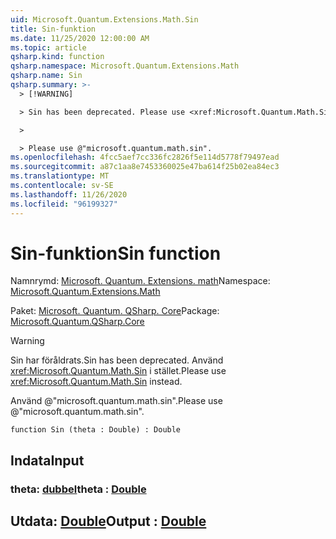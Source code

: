 ```yaml
---
uid: Microsoft.Quantum.Extensions.Math.Sin
title: Sin-funktion
ms.date: 11/25/2020 12:00:00 AM
ms.topic: article
qsharp.kind: function
qsharp.namespace: Microsoft.Quantum.Extensions.Math
qsharp.name: Sin
qsharp.summary: >-
  > [!WARNING]

  > Sin has been deprecated. Please use <xref:Microsoft.Quantum.Math.Sin> instead.

  >

  > Please use @"microsoft.quantum.math.sin".
ms.openlocfilehash: 4fcc5aef7cc336fc2826f5e114d5778f79497ead
ms.sourcegitcommit: a87c1aa8e7453360025e47ba614f25b02ea84ec3
ms.translationtype: MT
ms.contentlocale: sv-SE
ms.lasthandoff: 11/26/2020
ms.locfileid: "96199327"
---
```

# <a name="sin-function"></a><span data-ttu-id="4070f-102">Sin-funktion</span><span class="sxs-lookup"><span data-stu-id="4070f-102">Sin function</span></span>

<span data-ttu-id="4070f-103">Namnrymd: [Microsoft. Quantum. Extensions. math](xref:Microsoft.Quantum.Extensions.Math)</span><span class="sxs-lookup"><span data-stu-id="4070f-103">Namespace: [Microsoft.Quantum.Extensions.Math](xref:Microsoft.Quantum.Extensions.Math)</span></span>

<span data-ttu-id="4070f-104">Paket: [Microsoft. Quantum. QSharp. Core](https://nuget.org/packages/Microsoft.Quantum.QSharp.Core)</span><span class="sxs-lookup"><span data-stu-id="4070f-104">Package: [Microsoft.Quantum.QSharp.Core](https://nuget.org/packages/Microsoft.Quantum.QSharp.Core)</span></span>


> [!WARNING]
> <span data-ttu-id="4070f-105">Sin har föråldrats.</span><span class="sxs-lookup"><span data-stu-id="4070f-105">Sin has been deprecated.</span></span> <span data-ttu-id="4070f-106">Använd <xref:Microsoft.Quantum.Math.Sin> i stället.</span><span class="sxs-lookup"><span data-stu-id="4070f-106">Please use <xref:Microsoft.Quantum.Math.Sin> instead.</span></span>
>
> <span data-ttu-id="4070f-107">Använd @"microsoft.quantum.math.sin".</span><span class="sxs-lookup"><span data-stu-id="4070f-107">Please use @"microsoft.quantum.math.sin".</span></span>



```qsharp
function Sin (theta : Double) : Double
```


## <a name="input"></a><span data-ttu-id="4070f-108">Indata</span><span class="sxs-lookup"><span data-stu-id="4070f-108">Input</span></span>

### <a name="theta--double"></a><span data-ttu-id="4070f-109">theta: [dubbel](xref:microsoft.quantum.lang-ref.double)</span><span class="sxs-lookup"><span data-stu-id="4070f-109">theta : [Double](xref:microsoft.quantum.lang-ref.double)</span></span>





## <a name="output--double"></a><span data-ttu-id="4070f-110">Utdata: [Double](xref:microsoft.quantum.lang-ref.double)</span><span class="sxs-lookup"><span data-stu-id="4070f-110">Output : [Double](xref:microsoft.quantum.lang-ref.double)</span></span>

